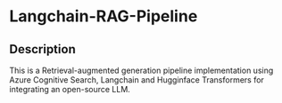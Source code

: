 

<h1>Langchain-RAG-Pipeline</h1>

<h2>Description</h2>
This is a Retrieval-augmented generation pipeline implementation using Azure Cognitive Search, Langchain and Hugginface Transformers for integrating an open-source LLM.

<br />

